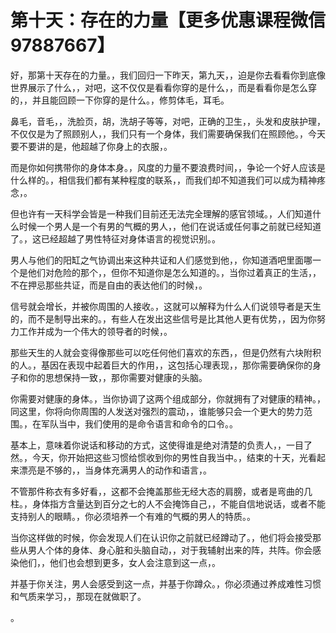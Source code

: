 # 第十天：存在的力量【更多优惠课程微信97887667】

好，那第十天存在的力量。，我们回归一下昨天，第九天，，迫是你去看看你到底像世界展示了什么，，对吧，这不仅仅是看看你穿的是什么，，而是看看你是怎么穿的，，并且能回顾一下你穿的是什么。，修剪体毛，耳毛。

鼻毛，音毛，，洗脸页，胡，洗胡子等等，对吧，正确的卫生，，头发和皮肤护理，不仅仅是为了照顾别人，，我们只有一个身体，我们需要确保我们在照顾他。，今天要不要讲的是，他超越了你身上的衣服，。

而是你如何携带你的身体本身。，风度的力量不要浪费时间，，争论一个好人应该是什么样的。，相信我们都有某种程度的联系，，而我们却不知道我们可以成为精神疼念，。

但也许有一天科学会皆是一种我们目前还无法完全理解的感官领域。，人们知道什么时候一个男人是一个有男的气概的男人，，他们在说话或任何事之前就已经知道了。，这已经超越了男性特征对身体语言的视觉识别。。

男人与他们的阳缸之气协调出来这种共证和人们感觉到他，，你知道酒吧里面哪一个是他们对危险的那个，，但你不知道你是怎么知道的。，当你过着真正的生活，，不在押忌那些共证，而是自由的表达他们的时候，。

信号就会增长，并被你周围的人接收。，这就可以解释为什么人们说领导者是天生的，而不是制导出来的。，有些人在发出这些信号是比其他人更有优势，，因为你努力工作并成为一个伟大的领导者的时候，。

那些天生的人就会变得像那些可以吃任何他们喜欢的东西，，但是仍然有六块附积的人。，基因在表现中起着巨大的作用，，这包括心理表现，，那你需要确保你的身子和你的思想保持一致，，那你需要对健康的头脑。

你需要对健康的身体。，当你协调了这两个组成部分，你就拥有了对健康的精神。，同这里，你将向你周围的人发送对强烈的震动，，谁能够只会一个更大的势力范围。，在军队当中，我们使用的是命令语言和命令的口令。。

基本上，意味着你说话和移动的方式，这使得谁是绝对清楚的负责人，，一目了然。，今天，你开始把这些习惯给惯收到你的男性自我当中。，结束的十天，光看起来漂亮是不够的，，当身体充满男人的动作和语言，。

不管那件称衣有多好看，，这都不会掩盖那些无经大态的肩膀，或者是弯曲的几柱。，身体指方含量达到百分之七的人不会掩饰自己，，不能自信地说话，或者不能支持别人的眼睛。，你必须培养一个有难的气概的男人的特质。。

当你这样做的时候，你会发现人们在认识你之前就已经蹲动了。，他们将会接受那些从男人个体的身体、身心脏和头脑自动，，对于我辅射出来的阵，共阵。你会感染他们，，他们也会想到更多，女人会注意到这一点，。

并基于你关注，男人会感受到这一点，并基于你蹲众。，你必须通过养成难性习惯和气质来学习，，那现在就做职了。

。